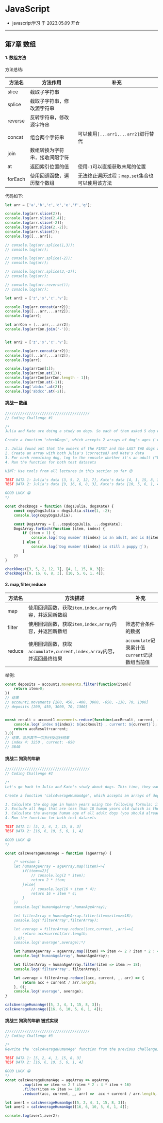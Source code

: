 # JavaScript

- javascript学习 于 2023.05.09 开仓

---

## 第7章 数组

#### 1. 数组方法

方法总结:

| 方法名     | 方法作用            | 补充                           |
| ------- | --------------- | ---------------------------- |
| slice   | 截取子字符串          |                              |
| splice  | 截取子字符串，修改源字符串   |                              |
| reverse | 反转字符串，修改源字符串    |                              |
| concat  | 组合两个字符串         | 可以使用`[...arr1,...arr2]`进行替代  |
| join    | 数组转换为字符串，接收间隔字符 |                              |
| at      | 返回索引位置的值        | 使用`-1`可以直接获取末尾的位置            |
| forEach | 使用回调函数，遍历整个数组   | 无法终止遍历过程；`map,set`集合也可以使用该方法 |

代码如下:

```js
let arr = ['a','b','c','d','e','f','g'];

console.log(arr.slice(2));
console.log(arr.slice(2,4));
console.log(arr.slice(-2));
console.log(arr.slice(2,-2));
console.log(arr.slice());
console.log([...arr]);

// console.log(arr.splice(1,3));
// console.log(arr);

// console.log(arr.splice(-2));
// console.log(arr);

// console.log(arr.splice(3,-2));
// console.log(arr);

// console.log(arr.reverse());
// console.log(arr);

let arr2 = ['z','x','c','v'];

console.log(arr.concat(arr2));
console.log([...arr,...arr2]);
console.log(arr);

let arrCon = [...arr,...arr2];
console.log(arrCon.join('-')); 


let arr2 = ['z','x','c','v'];

console.log(arr.concat(arr2));
console.log([...arr,...arr2]);
console.log(arr);

console.log(arrCon[1]);
console.log(arrCon.at(1));
console.log(arrCon[arrCon.length - 1]);
console.log(arrCon.at(-1));
console.log('abdcc'.at(2));
console.log('abdcc'.at(-2));
```

#### 挑战一 数组

```js
///////////////////////////////////////
// Coding Challenge #1

/*
Julia and Kate are doing a study on dogs. So each of them asked 5 dog owners about their dog's age, and stored the data into an array (one array for each). For now, they are just interested in knowing whether a dog is an adult or a puppy. A dog is an adult if it is at least 3 years old, and it's a puppy if it's less than 3 years old.

Create a function 'checkDogs', which accepts 2 arrays of dog's ages ('dogsJulia' and 'dogsKate'), and does the following things:

1. Julia found out that the owners of the FIRST and the LAST TWO dogs actually have cats, not dogs! So create a shallow copy of Julia's array, and remove the cat ages from that copied array (because it's a bad practice to mutate function parameters)
2. Create an array with both Julia's (corrected) and Kate's data
3. For each remaining dog, log to the console whether it's an adult ("Dog number 1 is an adult, and is 5 years old") or a puppy ("Dog number 2 is still a puppy 🐶")
4. Run the function for both test datasets

HINT: Use tools from all lectures in this section so far 😉

TEST DATA 1: Julia's data [3, 5, 2, 12, 7], Kate's data [4, 1, 15, 8, 3]
TEST DATA 2: Julia's data [9, 16, 6, 8, 3], Kate's data [10, 5, 6, 1, 4]

GOOD LUCK 😀
*/

const checkDogs = function (dogsJulia, dogsKate) {
    const copyDogsJulia = dogsJulia.slice(1, -2);
    console.log(copyDogsJulia);

    const DogsArray = [...copyDogsJulia, ...dogsKate];
    DogsArray.forEach(function (item, index) {
        if (item > 1) {
            console.log(`Dog number ${index} is an adult, and is ${item} years old`);
        } else {
            console.log(`Dog number ${index} is still a puppy 🐶`);
        }
    })
}

checkDogs([3, 5, 2, 12, 7], [4, 1, 15, 8, 3]);
checkDogs([9, 16, 6, 8, 3], [10, 5, 6, 1, 4]);
```

#### 2. map,filter,reduce

| 方法名    | 方法描述                                                | 补充                                    |
| ------ | --------------------------------------------------- | ------------------------------------- |
| map    | 使用回调函数，获取`item,index,array`内容，并返回新数组                |                                       |
| filter | 使用回调函数，获取`item,index,array`内容，并返回新数组                | 筛选符合条件的数据                             |
| reduce | 使用回调函数，获取`accumulate,current,index,array`内容，并返回最终结果 | `accumulate`记录累计值<br>`current`记录数组当前值 |

举例:

```js
const deposits = account1.movements.filter(function(item){
    return item>0;
})  
// 结果
// account1.movements [200, 450, -400, 3000, -650, -130, 70, 1300]
// deposits [200, 450, 3000, 70, 1300]


const result = account1.movements.reduce(function(accResult, current, index, array){
    console.log(`index ${index}: ${accResult} , current: ${current}`);
    return accResult+current;
},0)  
// 结果，显示其中一次执行及运行结果
// index 4: 3250 , current: -650
// 3840
```

#### 挑战二 狗狗的年龄

```js
///////////////////////////////////////
// Coding Challenge #2

/*
Let's go back to Julia and Kate's study about dogs. This time, they want to convert dog ages to human ages and calculate the average age of the dogs in their study.

Create a function 'calcAverageHumanAge', which accepts an arrays of dog's ages ('ages'), and does the following things in order:

1. Calculate the dog age in human years using the following formula: if the dog is <= 2 years old, humanAge = 2 * dogAge. If the dog is > 2 years old, humanAge = 16 + dogAge * 4.
2. Exclude all dogs that are less than 18 human years old (which is the same as keeping dogs that are at least 18 years old)
3. Calculate the average human age of all adult dogs (you should already know from other challenges how we calculate averages 😉)
4. Run the function for both test datasets

TEST DATA 1: [5, 2, 4, 1, 15, 8, 3]
TEST DATA 2: [16, 6, 10, 5, 6, 1, 4]

GOOD LUCK 😀
*/

const calcAverageHumanAge = function (ageArray) {

    /* version 1
    let humanAgeArray = ageArray.map((item)=>{
        if(item<=2){
            // console.log(2 * item);
            return 2 * item;
        }else{
            // console.log(16 + item * 4);
            return 16 + item * 4;
        }
    })
    console.log('humanAgeArray',humanAgeArray);

    let filterArray = humanAgeArray.filter(item=>item>=18);
    console.log('filterArray',filterArray);

    let average = filterArray.reduce((acc,current,_,arr)=>{
        return acc+current/arr.length;
    },0);
    console.log('average',average);*/

    let humanAgeArray = ageArray.map((item) => item <= 2 ? item * 2 : 4 * item + 16);
    console.log('humanAgeArray', humanAgeArray);

    let filterArray = humanAgeArray.filter(item => item >= 18);
    console.log('filterArray', filterArray);

    let average = filterArray.reduce((acc, current, _, arr) => {
        return acc + current / arr.length;
    }, 0);
    console.log('average', average);
}

calcAverageHumanAge([5, 2, 4, 1, 15, 8, 3]);
calcAverageHumanAge([16, 6, 10, 5, 6, 1, 4]);
```

#### 挑战三 狗狗的年龄 链式实现

```js
///////////////////////////////////////
// Coding Challenge #3

/*
Rewrite the 'calcAverageHumanAge' function from the previous challenge, but this time as an arrow function, and using chaining!

TEST DATA 1: [5, 2, 4, 1, 15, 8, 3]
TEST DATA 2: [16, 6, 10, 5, 6, 1, 4]

GOOD LUCK 😀
*/
const calcAverageHumanAge = ageArray => ageArray
        .map(item => item <= 2 ? item * 2 : 4 * item + 16)
        .filter(item => item >= 18)
        .reduce((acc, current, _, arr) =>  acc + current / arr.length, 0);

let aver1 = calcAverageHumanAge([5, 2, 4, 1, 15, 8, 3]);
let aver2 = calcAverageHumanAge([16, 6, 10, 5, 6, 1, 4]);

console.log(aver1,aver2);
```